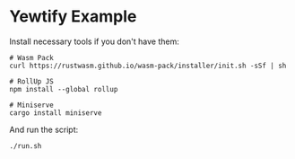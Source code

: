 # Yewtify Example

Install necessary tools if you don't have them:

```
# Wasm Pack
curl https://rustwasm.github.io/wasm-pack/installer/init.sh -sSf | sh

# RollUp JS
npm install --global rollup

# Miniserve
cargo install miniserve
```

And run the script:

```
./run.sh
```
